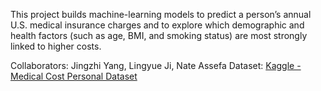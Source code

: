 This project builds machine-learning models to predict a person’s annual U.S. medical insurance charges and to explore which demographic and health factors (such as age, BMI, and smoking status) are most strongly linked to higher costs.

Collaborators: Jingzhi Yang, Lingyue Ji, Nate Assefa
Dataset: [Kaggle - Medical Cost Personal Dataset](https://www.kaggle.com/datasets/mirichoi0218/insurance)
